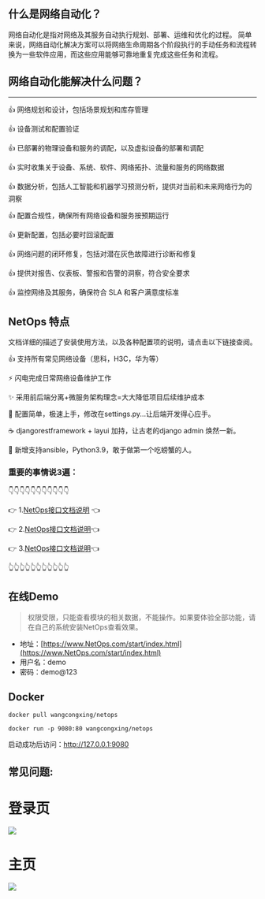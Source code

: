 ## 什么是网络自动化？
网络自动化是指对网络及其服务自动执行规划、部署、运维和优化的过程。
简单来说，网络自动化解决方案可以将网络生命周期各个阶段执行的手动任务和流程转换为一些软件应用，而这些应用能够可靠地重复完成这些任务和流程。

## 网络自动化能解决什么问题？
-----

👍 网络规划和设计，包括场景规划和库存管理

👍 设备测试和配置验证

👍 已部署的物理设备和服务的调配，以及虚拟设备的部署和调配

👍 实时收集关于设备、系统、软件、网络拓扑、流量和服务的网络数据

👍 数据分析，包括人工智能和机器学习预测分析，提供对当前和未来网络行为的洞察

👍 配置合规性，确保所有网络设备和服务按预期运行

👍 更新配置，包括必要时回滚配置

👍 网络问题的闭环修复，包括对潜在灰色故障进行诊断和修复

👍 提供对报告、仪表板、警报和告警的洞察，符合安全要求

👍 监控网络及其服务，确保符合 SLA 和客户满意度标准

## NetOps 特点
文档详细的描述了安装使用方法，以及各种配置项的说明，请点击以下链接查阅。

👍 支持所有常见网络设备（思科，H3C，华为等）

⚡️ 闪电完成日常网络设备维护工作

✨ 采用前后端分离+微服务架构理念=大大降低项目后续维护成本

🎯 配置简单，极速上手，修改在settings.py...让后端开发得心应手。

☕️ djangorestframework + layui 加持，让古老的django admin 焕然一新。

🦀 新增支持ansible，Python3.9，敢于做第一个吃螃蟹的人。
 
 ### 重要的事情说3遍：

👇👇👇👇👇👇👇👇👇👇👇

👉 1.[NetOps接口文档说明](https://www.NetOps.com/docs/index.html) 👈

👉 2.[NetOps接口文档说明](https://www.NetOps.com/docs/index.html)👈

👉 3.[NetOps接口文档说明](https://www.NetOps.com/docs/index.html)👈

👆👆👆👆👆👆👆👆👆👆👆



## 在线Demo
> 权限受限，只能查看模块的相关数据，不能操作。如果要体验全部功能，请在自己的系统安装NetOps查看效果。

+ 地址：[https://www.NetOps.com/start/index.html](https://www.NetOps.com/start/index.html)
+ 用户名：demo
+ 密码：demo@123

## Docker
```shell
docker pull wangcongxing/netops

docker run -p 9080:80 wangcongxing/netops
```
启动成功后访问：http://127.0.0.1:9080


## 常见问题:


# 登录页
![](https://github.com/#.png)

# 主页
![](https://github.com/#.png)







